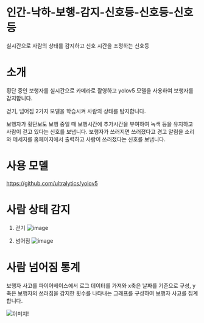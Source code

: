 
# 인간-낙하-보행-감지-신호등-신호등-신호등
실시간으로 사람의 상태를 감지하고 신호 시간을 조정하는 신호등

# 소개
횡단 중인 보행자를 실시간으로 카메라로 촬영하고 yolov5 모델을 사용하여 보행자를 감지합니다.

걷기, 넘어짐 2가지 모델을 학습시켜 사람의 상태를 탐지합니다.

보행자가 횡단보도 보행 중일 때 보행시간에 추가시간을 부여하여 녹색 등을 유지하고 사람이 걷고 있다는 신호를 보냅니다.
보행자가 쓰러지면 쓰러졌다고 경고 알림을 소리와 메세지를 홈페이지에서 출력하고 사람이 쓰러졌다는 신호를 보냅니다.

# 사용 모델
https://github.com/ultralytics/yolov5

# 사람 상태 감지 

1. 걷기
![image](https://github.com/user-attachments/assets/be380b70-4bb2-405f-89a7-65a1f124d88c)


2. 넘어짐
![image](https://github.com/user-attachments/assets/3c898b2e-254c-4705-9cd2-64631ec48e2c)


# 사람 넘어짐 통계
보행자 사고를 파이어베이스에서 로그 데이터를 가져와 x축은 날짜를 기준으로 구성, y축은 보행자의 쓰러짐을 감지한 횟수를 나타내는 그래프를 구성하여 보행자 사고를 집계합니다.

![이미지](https://github.com/user-attachments/assets/c92cbf79-a093-463a-9dd7-a86f75090d6c)!

